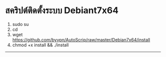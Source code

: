 # สคริปต์ติดตั้งระบบ Debiant7x64

1. sudo su
2. cd
3. wget https://github.com/byvpn/AutoScrip/raw/master/Debian7x64/install
4. chmod +x install && ./install
-----------------------------------------
